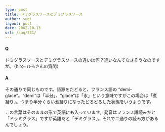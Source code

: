 ```yaml
---
type: post
title: ドミグラスソースとデミグラスソース
author: sugi
layout: post
date: 2002-10-13
url: /saq/531/
---
```

#### Q 

ドミグラスソースとデミグラスソースの違いは何？違いなんてなさそうなのですが。（hiro=ひろさんの質問）

#### A 

その通りで同じものです。語源をたどると、フランス語の “demi-glace”。“demi”は「半分」、“glace”は「氷」という意味ですがこの場合は「煮凝り」。つまり半分くらい煮凝りになったどろどろした状態をいうようです。

この言葉はそのままの形で英語にも入っています。発音はフランス語読みだと「ドゥミグラス」ですが英語だと「デミグラス」。それで二通りの読み方があるんでしょう。